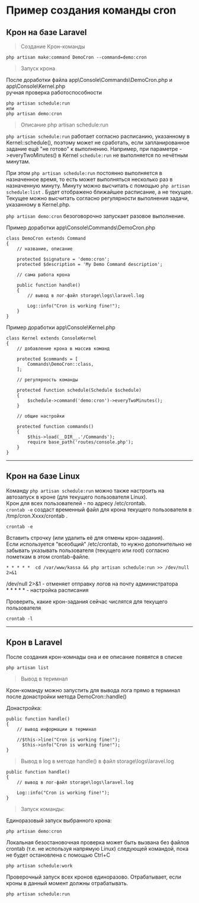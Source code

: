 # Пример создания команды cron

## Крон на базе Laravel

> Создание Крон-команды

    php artisan make:command DemoCron --command=demo:cron

> Запуск крона

После доработки файла app\Console\Commands\DemoCron.php и app\Console\Kernel.php  
ручная проверка работоспособности

    php artisan schedule:run
    или
    php artisan demo:cron

> Описание php artisan schedule:run

`php artisan schedule:run` работает согласно расписанию, указанному в Kernel::schedule(), поэтому может не сработать, если запланированное задание ещё "не готово" к выполнению. Например, при параметре ->everyTwoMinutes() в Kernel `schedule:run` не выполняется по нечётным минутам.

При этом `php artisan schedule:run` постоянно выполняется в назначенное время, то есть может выполняться несколько раз в назначенную минуту. Минуту можно высчитать с помощью `php artisan schedule:list` . Будет отображено ближайшее расписание, а не текущее. Текущее можно высчитать согласно регулярности выполнения задачи, указанному в Kernel.php.  

`php artisan demo:cron` безоговорочно запускает разовое выполнение.

Пример доработки app\Console\Commands\DemoCron.php


```
class DemoCron extends Command
{
    // название, описание

    protected $signature = 'demo:cron';
    protected $description = 'My Demo Command description';

    // сама работа крона

    public function handle()
    {
        // вывод в лог-файл storage\logs\laravel.log
        
        Log::info("Cron is working fine!");
    }
}
```

Пример доработки app\Console\Kernel.php
```
class Kernel extends ConsoleKernel
{    
    // добавление крона в массив команд

    protected $commands = [
        Commands\DemoCron::class,
    ];
    
    // регулярность команды

    protected function schedule(Schedule $schedule)
    {
        $schedule->command('demo:cron')->everyTwoMinutes();
    }

    // общие настройки

    protected function commands()
    {
        $this->load(__DIR__.'/Commands');
        require base_path('routes/console.php');
    }
}
```
----
## Крон на базе Linux

Команду `php artisan schedule:run` можно также настроить на автозапуск в кроне (для текущего пользователя Linux).  
Крон для всех пользователей - по адресу /etc/crontab.  
`crontab -e` создаст временный файл для крона текущего пользователя в /tmp/cron.Xxxx/crontab .  


    crontab -e

Вставить строчку (или удалить её для отмены крон-задания).  
Если используется "всеобщий" /etc/crontab, то нужно дополнительно не забывать указывать пользователя (текущего или root) согласно пометкам в этом crontab-файле.

    * * * * *  cd /var/www/kassa && php artisan schedule:run >> /dev/null 2>&1
/dev/null 2>&1 - отменяет отправку логов на почту администратора  
    * * * * * - настройка расписания

Проверить, какие крон-задания сейчас числятся для текущего пользователя

    crontab -l
----
##  Крон в Laravel

После создания крон-комнады она и ее описание появятся в списке

    php artisan list

> Вывод в теримнал

Крон-команду можно запустить для вывода лога прямо в терминал после донастройки метода DemoCron::handle()

Донастройка:

    public function handle()
    {      
        // вывод информации в терминал
        
        //$this->line("Cron is working fine!");
          $this->info("Cron is working fine!");
    }

> Вывод в log в методе handle() в файл storage\logs\laravel.log

    public function handle()
    {      
        // вывод в лог-файл storage\logs\laravel.log
        
        Log::info("Cron is working fine!");
    }

> Запуск команды:

Единоразовый запуск выбранного крона:

    php artisan demo:cron

Локальная безостановочная проверка может быть вызвана без файлов crontab (т.е. не используя напрямую Linux) следующей командой, пока не будет остановлена с помощью Ctrl+C

    php artisan schedule:work

Проверочный запуск всех кронов единоразово. Отрабатывает, если кроны в данный момент должны отрабатывать.

    php artisan schedule:run
